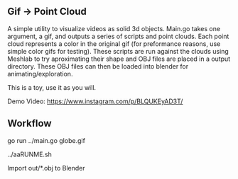 Gif -> Point Cloud
--

A simple utility to visualize videos as solid 3d objects.
Main.go takes one argument, a gif, and outputs a series of
scripts and point clouds. Each point cloud represents a color
in the original gif (for preformance reasons, use simple color
gifs for testing). These scripts are run against the clouds using
Meshlab to try aproximating their shape and OBJ files are placed
in a output directory. These OBJ files can then be loaded into
blender for animating/exploration.

This is a toy, use it as you will.

Demo Video: https://www.instagram.com/p/BLQUKEyAD3T/

Workflow
--
go run ../main.go globe.gif

../aaRUNME.sh

Import out/*.obj to Blender
